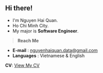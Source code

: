 ## Hi there!
- I'm Nguyen Hai Quan.
- Ho Chi Minh City.
- My major is <b>Software Engineer</b>.
 <!-- - Currently pursuing research in <b>Computer Vision</b> and <b>Deep Learning</b>.-->
 <!-- - Open to collaborating on exciting <b>projects</b> related to software development, AI, and machine learning. -->

 <!-- > **Research Interests**
- <b>Deep Learning</b>: Focusing on model optimization, neural networks.
- <b>Computer Vision</b>: Exploring image processing, pattern recognition, and object detection techniques.
  -->
> **Reach Me**
- <b>E-mail</b> : nguyenhaiquan.data@gmail.com
- <b>Languages</b> : Vietnamese & English

**CV**: [View My CV](https://drive.google.com/file/d/1D4-a4j8DfUbLPiHEC3T3ekxE4d3cBgfC/view) 
 <!-- - **E-mail** : quannvhqe180068@fpt.edu.vn -->
